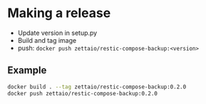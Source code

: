 # Making a release

- Update version in setup.py
- Build and tag image
- push: `docker push zettaio/restic-compose-backup:<version>`

## Example

```bash
docker build . --tag zettaio/restic-compose-backup:0.2.0
docker push zettaio/restic-compose-backup:0.2.0
```
